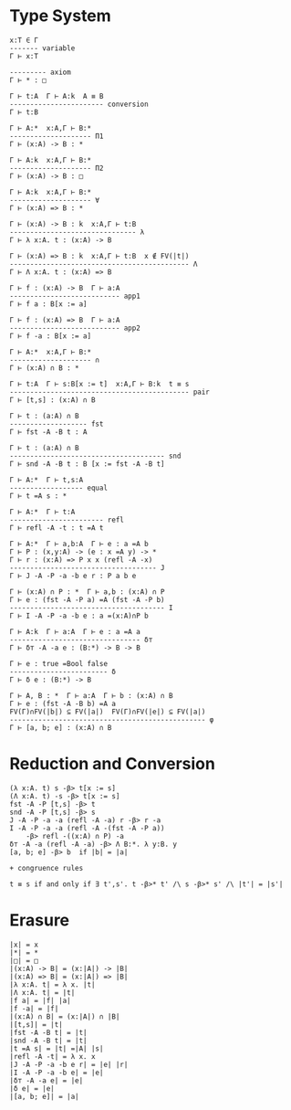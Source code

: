 # Type System

    x:T ∈ Γ
    ------- variable
    Γ ⊢ x:T

    --------- axiom
    Γ ⊢ * : □

    Γ ⊢ t:A  Γ ⊢ A:k  A ≡ B
    ----------------------- conversion
    Γ ⊢ t:B

    Γ ⊢ A:*  x:A,Γ ⊢ B:*
    -------------------- Π1
    Γ ⊢ (x:A) -> B : *

    Γ ⊢ A:k  x:A,Γ ⊢ B:*
    -------------------- Π2
    Γ ⊢ (x:A) -> B : □

    Γ ⊢ A:k  x:A,Γ ⊢ B:*
    -------------------- ∀
    Γ ⊢ (x:A) => B : *

    Γ ⊢ (x:A) -> B : k  x:A,Γ ⊢ t:B
    ------------------------------- λ
    Γ ⊢ λ x:A. t : (x:A) -> B

    Γ ⊢ (x:A) => B : k  x:A,Γ ⊢ t:B  x ∉ FV(|t|)
    -------------------------------------------- Λ
    Γ ⊢ Λ x:A. t : (x:A) => B

    Γ ⊢ f : (x:A) -> B  Γ ⊢ a:A
    --------------------------- app1
    Γ ⊢ f a : B[x := a]

    Γ ⊢ f : (x:A) => B  Γ ⊢ a:A
    --------------------------- app2
    Γ ⊢ f -a : B[x := a]

    Γ ⊢ A:*  x:A,Γ ⊢ B:*
    -------------------- ∩
    Γ ⊢ (x:A) ∩ B : *

    Γ ⊢ t:A  Γ ⊢ s:B[x := t]  x:A,Γ ⊢ B:k  t ≡ s
    -------------------------------------------- pair
    Γ ⊢ [t,s] : (x:A) ∩ B

    Γ ⊢ t : (a:A) ∩ B
    ------------------- fst
    Γ ⊢ fst -A -B t : A

    Γ ⊢ t : (a:A) ∩ B
    -------------------------------------- snd
    Γ ⊢ snd -A -B t : B [x := fst -A -B t]

    Γ ⊢ A:*  Γ ⊢ t,s:A
    ------------------ equal
    Γ ⊢ t =A s : *

    Γ ⊢ A:*  Γ ⊢ t:A
    ----------------------- refl
    Γ ⊢ refl -A -t : t =A t
    
    Γ ⊢ A:*  Γ ⊢ a,b:A  Γ ⊢ e : a =A b
    Γ ⊢ P : (x,y:A) -> (e : x =A y) -> *
    Γ ⊢ r : (x:A) => P x x (refl -A -x)
    ------------------------------------ J
    Γ ⊢ J -A -P -a -b e r : P a b e

    Γ ⊢ (x:A) ∩ P : *  Γ ⊢ a,b : (x:A) ∩ P
    Γ ⊢ e : (fst -A -P a) =A (fst -A -P b)
    -------------------------------------- I
    Γ ⊢ I -A -P -a -b e : a =(x:A)∩P b

    Γ ⊢ A:k  Γ ⊢ a:A  Γ ⊢ e : a =A a
    -------------------------------- δ⊤
    Γ ⊢ δ⊤ -A -a e : (B:*) -> B -> B

    Γ ⊢ e : true =Bool false
    ------------------------ δ
    Γ ⊢ δ e : (B:*) -> B

    Γ ⊢ A, B : *  Γ ⊢ a:A  Γ ⊢ b : (x:A) ∩ B
    Γ ⊢ e : (fst -A -B b) =A a
    FV(Γ)∩FV(|b|) ⊆ FV(|a|)  FV(Γ)∩FV(|e|) ⊆ FV(|a|)
    ------------------------------------------------ φ
    Γ ⊢ [a, b; e] : (x:A) ∩ B

# Reduction and Conversion

    (λ x:A. t) s -β> t[x := s]
    (Λ x:A. t) -s -β> t[x := s]
    fst -A -P [t,s] -β> t
    snd -A -P [t,s] -β> s
    J -A -P -a -a (refl -A -a) r -β> r -a
    I -A -P -a -a (refl -A -(fst -A -P a))
        -β> refl -((x:A) ∩ P) -a
    δ⊤ -A -a (refl -A -a) -β> Λ B:*. λ y:B. y
    [a, b; e] -β> b  if |b| = |a|

    + congruence rules

    t ≡ s if and only if ∃ t',s'. t -β>* t' /\ s -β>* s' /\ |t'| = |s'|

# Erasure

    |x| = x
    |*| = *
    |□| = □
    |(x:A) -> B| = (x:|A|) -> |B|
    |(x:A) => B| = (x:|A|) => |B|
    |λ x:A. t| = λ x. |t|
    |Λ x:A. t| = |t|
    |f a| = |f| |a|
    |f -a| = |f|
    |(x:A) ∩ B| = (x:|A|) ∩ |B|
    |[t,s]| = |t|
    |fst -A -B t| = |t|
    |snd -A -B t| = |t|
    |t =A s| = |t| =|A| |s|
    |refl -A -t| = λ x. x
    |J -A -P -a -b e r| = |e| |r|
    |I -A -P -a -b e| = |e|
    |δ⊤ -A -a e| = |e|
    |δ e| = |e|
    |[a, b; e]| = |a|
